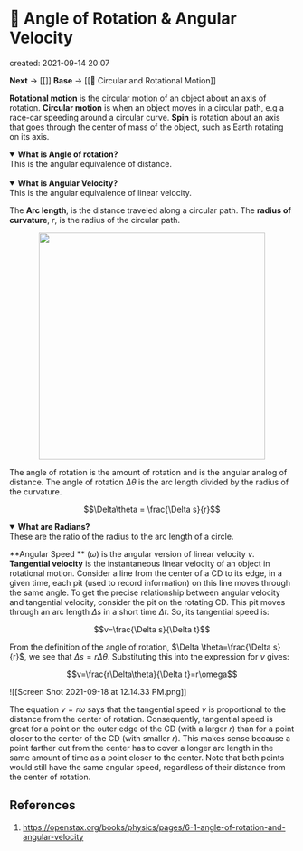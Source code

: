 # 🚆 Angle of Rotation & Angular Velocity
created: 2021-09-14 20:07

**Next** -> [[]]
**Base** -> [[🦽 Circular and Rotational Motion]]

**Rotational motion** is the circular motion of an object about an axis of rotation. **Circular motion** is when an object moves in a circular path, e.g a race-car speeding around a circular curve. **Spin** is rotation about an axis that goes through the center of mass of the object, such as Earth rotating on its axis.

<details open>
	<summary><b>What is Angle of rotation?</b></summary>
		This is the angular equivalence of distance.
</details>

</br>

<details open>
	<summary><b>What is Angular Velocity?</b></summary>
		This is the angular equivalence of linear velocity.
</details>

The **Arc length**, is the distance traveled along a circular path. The **radius of curvature**, $r$, is the radius of the circular path.

<p align="center">
	<img src="https://openstax.org/apps/archive/20210823.155019/resources/a760473cfa5edae30f01bbf94b55ae6f864a9699", width="400">
</p>

The angle of rotation is the amount of rotation and is the angular analog of distance. The angle of rotation $\Delta\theta$ is the arc length divided by the radius of the curvature.

$$\Delta\theta = \frac{\Delta s}{r}$$

<details open>
	<summary><b>What are Radians?</b></summary>
		These are the ratio of the radius to the arc length of a circle.
</details>

**Angular Speed ** ($\omega$) is the angular version of linear velocity $v$.  **Tangential velocity** is the instantaneous linear velocity of an object in rotational motion. Consider a line from the center of a CD to its edge, in a given time, each pit (used to record information) on this line moves through the same angle. To get the precise relationship between angular velocity and tangential velocity, consider the pit on the rotating CD. This pit moves through an arc length $\Delta s$ in a short time $\Delta t$. So, its tangential speed is:

$$v=\frac{\Delta s}{\Delta t}$$

From the definition of the angle of rotation, $\Delta \theta=\frac{\Delta s}{r}$, we see that $\Delta s = r\Delta\theta$. Substituting this into the expression for $v$ gives:

$$v=\frac{r\Delta\theta}{\Delta t}=r\omega$$

![[Screen Shot 2021-09-18 at 12.14.33 PM.png]]

The equation $v=r\omega$ says that the tangential speed $v$ is proportional to the distance from the center of rotation. Consequently, tangential speed is great for a point on the outer edge of the CD (with a larger $r$) than for a point closer to the center of the CD (with smaller $r$).
This makes sense because a point farther out from the center has to cover a longer arc length in the same amount of time as a point closer to the center. Note that both points would still have the same angular speed, regardless of their distance from the center of rotation.


## References
1. https://openstax.org/books/physics/pages/6-1-angle-of-rotation-and-angular-velocity